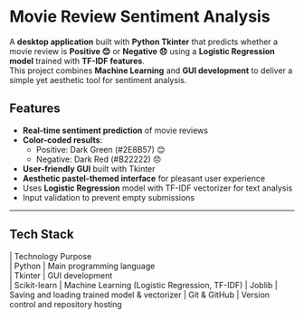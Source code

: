 # Movie Review Sentiment Analysis 

A **desktop application** built with **Python Tkinter** that predicts whether a movie review is **Positive 😊** or **Negative 😞** using a **Logistic Regression model** trained with **TF-IDF features**.  
This project combines **Machine Learning** and **GUI development** to deliver a simple yet aesthetic tool for sentiment analysis.

## Features
- **Real-time sentiment prediction** of movie reviews  
- **Color-coded results**:
  - Positive: Dark Green (#2E8B57) 😊  
  - Negative: Dark Red (#B22222) 😞  
- **User-friendly GUI** built with Tkinter  
- **Aesthetic pastel-themed interface** for pleasant user experience  
- Uses **Logistic Regression** model with TF-IDF vectorizer for text analysis  
- Input validation to prevent empty submissions  

---

## Tech Stack
| Technology        Purpose                                      
| Python           | Main programming language                   
| Tkinter          | GUI development                              
| Scikit-learn     | Machine Learning (Logistic Regression, TF-IDF) 
| Joblib           | Saving and loading trained model & vectorizer 
| Git & GitHub     | Version control and repository hosting      



